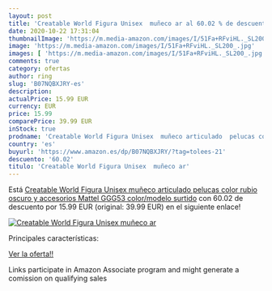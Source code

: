 ```yaml
---
layout: post
title: 'Creatable World Figura Unisex  muñeco ar al 60.02 % de descuento'
date: 2020-10-22 17:31:04
thumbnailImage: 'https://m.media-amazon.com/images/I/51Fa+RFviHL._SL200_.jpg'
image: 'https://m.media-amazon.com/images/I/51Fa+RFviHL._SL200_.jpg'
images: [ 'https://m.media-amazon.com/images/I/51Fa+RFviHL._SL200_.jpg' ]
comments: true
category: ofertas
author: ring
slug: 'B07NQBXJRY-es'
description:
actualPrice: 15.99 EUR
currency: EUR
price: 15.99
comparePrice: 39.99 EUR
inStock: true
prodname: 'Creatable World Figura Unisex  muñeco articulado  pelucas color rubio oscuro y accesorios  Mattel GGG53    color/modelo surtido'
country: 'es'
buyurl: 'https://www.amazon.es/dp/B07NQBXJRY/?tag=tolees-21'
descuento: '60.02'
titulo: 'Creatable World Figura Unisex  muñeco ar'
---
```


Está [Creatable World Figura Unisex  muñeco articulado  pelucas color rubio oscuro y accesorios  Mattel GGG53    color/modelo surtido](https://www.amazon.es/dp/B07NQBXJRY/?tag=tolees-21) con 60.02 de descuento por 15.99 EUR (original: 39.99 EUR) en el siguiente enlace!

[![Creatable World Figura Unisex  muñeco ar](https://m.media-amazon.com/images/I/51Fa+RFviHL._SL200_.jpg)](https://www.amazon.es/dp/B07NQBXJRY/?tag=tolees-21)

Principales características:


[Ver la oferta!!](https://www.amazon.es/dp/B07NQBXJRY/?tag=tolees-21)

Links participate in Amazon Associate program and might generate a comission on qualifying sales


